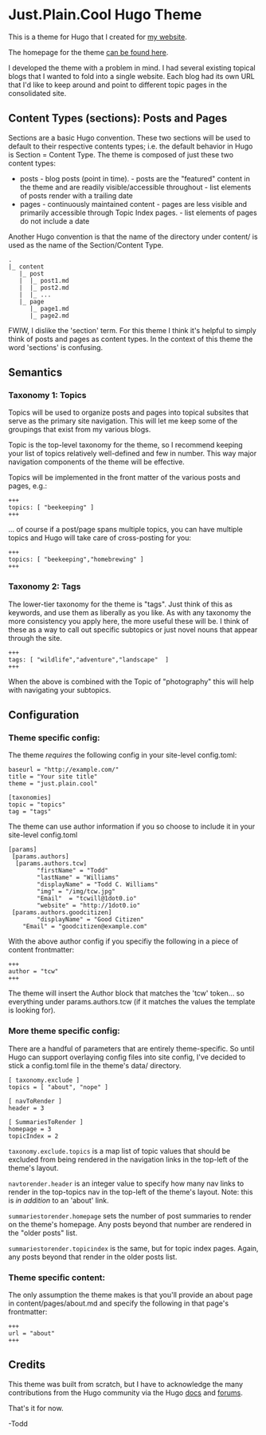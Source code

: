 # Just.Plain.Cool Hugo Theme

This is a theme for Hugo that I created for [my website](http://just.plain.cool).

The homepage for the theme [can be found here](http://just.plain.cool/hugo-theme/).

I developed the theme with a problem in mind.  I had several existing
topical blogs that I wanted to fold into a single website.  Each blog
had its own URL that I'd like to keep around and point to different topic
pages in the consolidated site.


## Content Types (sections): Posts and Pages

Sections are a basic Hugo convention.  These two sections will be used
to default to their respective contents types; i.e. the default behavior
in Hugo is Section = Content Type.  The theme is composed of just these
two content types:

- posts - blog posts (point in time).
        - posts are the "featured" content in the theme and are readily visible/accessible throughout
        - list elements of posts render with a trailing date
- pages - continuously maintained content
        - pages are less visible and primarily accessible through Topic Index pages.
        - list elements of pages do not include a date

Another Hugo convention is that the name of the directory under content/
is used as the name of the Section/Content Type. 

```
.
|_ content
   |_ post
   |  |_ post1.md
   |  |_ post2.md
   |  |_ ...
   |_ page
      |_ page1.md
      |_ page2.md
```

FWIW, I dislike the 'section' term. For this theme I think it's 
helpful to simply think of posts and pages as content
types.  In the context of this theme the word 'sections' is confusing.

## Semantics

### Taxonomy 1: Topics

Topics will be used to organize posts and pages into topical subsites
that serve as the primary site navigation. This will let me keep some 
of the groupings that exist from my various blogs.  

Topic is the top-level taxonomy for the theme, so I recommend keeping
your list of topics relatively well-defined and few in number.  This 
way major navigation components of the theme will be effective.

Topics will be implemented in the front matter of the various posts and
pages, e.g.:

```
+++
topics: [ "beekeeping" ] 
+++
```

... of course if a post/page spans multiple topics, you can have multiple
topics and Hugo will take care of cross-posting for you:

```
+++
topics: [ "beekeeping","homebrewing" ]
+++
```

### Taxonomy 2: Tags

The lower-tier taxonomy for the theme is "tags".  Just think of
this as keywords, and use them as liberally as you like.  As with any
taxonomy the more consistency you apply here, the more useful these will
be.  I think of these as a way to call out specific subtopics or just
novel nouns that appear through the site.

```
+++
tags: [ "wildlife","adventure","landscape"  ]
+++
```

When the above is combined with the Topic of "photography" this will help
with navigating your subtopics.


## Configuration

### Theme specific config:

The theme *requires* the following config in your site-level config.toml:

```
baseurl = "http://example.com/"
title = "Your site title"
theme = "just.plain.cool"

[taxonomies]
topic = "topics"
tag = "tags"
```

The theme can use author information if you so choose to include it in your site-level config.toml

```
[params]
 [params.authors]
  [params.authors.tcw]
        "firstName" = "Todd"
        "lastName" = "Williams"
        "displayName" = "Todd C. Williams"
        "img" = "/img/tcw.jpg"
        "Email"  = "tcwill@1dot0.io"
        "website" = "http://1dot0.io"
 [params.authors.goodcitizen]
        "displayName" = "Good Citizen"
	"Email" = "goodcitizen@example.com"
```

With the above author config if you specifiy the following in a piece of content frontmatter:

```
+++
author = "tcw"
+++
```

The theme will insert the Author block that matches the 'tcw' token... so everything under
params.authors.tcw (if it matches the values the template is looking for).

### More theme specific config:

There are a handful of parameters that are entirely theme-specific.  So until Hugo can support overlaying
config files into site config, I've decided to stick a config.toml file in the theme's data/ directory.

```
[ taxonomy.exclude ]
topics = [ "about", "nope" ]

[ navToRender ]
header = 3

[ SummariesToRender ]
homepage = 3
topicIndex = 2
```

`taxonomy.exclude.topics` is a map list of topic values that should be excluded from being rendered in the
navigation links in the top-left of the theme's layout.

`navtorender.header` is an integer value to specify how many nav links to render in the top-topics nav
in the top-left of the theme's layout.  Note: this is *in addition* to an 'about' link.

`summariestorender.homepage` sets the number of post summaries to render on the theme's homepage.  Any posts
beyond that number are rendered in the "older posts" list.

`summariestorender.topicindex` is the same, but for topic index pages.  Again, any posts beyond that render
in the older posts list.

### Theme specific content:

The only assumption the theme makes is that you'll provide an about page in content/pages/about.md and
specify the following in that page's frontmatter:

```
+++
url = "about"
+++
```

## Credits

This theme was built from scratch, but I have to acknowledge the many contributions from the Hugo community
via the Hugo [docs](http://gohugo.io/overview/introduction/) and [forums](https://discuss.gohugo.io/).


That's it for now.

-Todd

